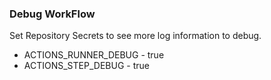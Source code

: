 ### Debug WorkFlow

Set Repository Secrets to see more log information to debug.
-   ACTIONS_RUNNER_DEBUG - true
-   ACTIONS_STEP_DEBUG - true
